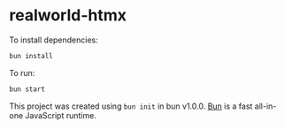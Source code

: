 # realworld-htmx

To install dependencies:

```bash
bun install
```

To run:

```bash
bun start
```

This project was created using `bun init` in bun v1.0.0. [Bun](https://bun.sh) is a fast all-in-one JavaScript runtime.
